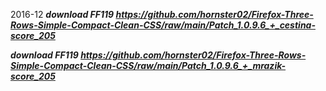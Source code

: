 2016-12
***download FF119 https://github.com/hornster02/Firefox-Three-Rows-Simple-Compact-Clean-CSS/raw/main/Patch_1.0.9.6_+_cestina-score_205***

***download FF119 https://github.com/hornster02/Firefox-Three-Rows-Simple-Compact-Clean-CSS/raw/main/Patch_1.0.9.6_+_mrazik-score_205***
